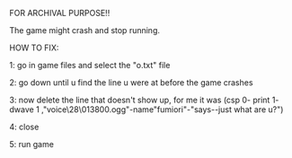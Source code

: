 FOR ARCHIVAL PURPOSE!!



The game might crash and stop running.

HOW TO FIX:

1: go in game files and select the "o.txt" file

2: go down until u find the line u were at before the game crashes

3: now delete the line that doesn't show up, for me it was (csp 0- print 1- dwave 1 ,"voice\28\013800.ogg"-name"fumiori"-"says--just what are u?")

4: close

5: run game
